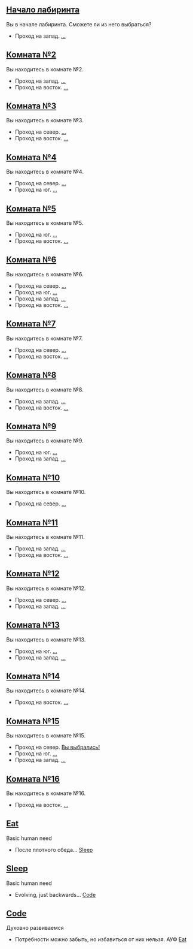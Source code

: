 ## [Начало лабиринта](#1)

Вы в начале лабиринта. Сможете ли из него выбраться?

* Проход на запад. [...](#2)

## [Комната №2](#2)

Вы находитесь в комнате №2.

* Проход на запад. [...](#3)
* Проход на восток. [...](#1)

## [Комната №3](#3)

Вы находитесь в комнате №3.

* Проход на север. [...](#4)
* Проход на восток. [...](#2)

## [Комната №4](#4)

Вы находитесь в комнате №4.

* Проход на север. [...](#5)
* Проход на юг. [...](#3)

## [Комната №5](#5)

Вы находитесь в комнате №5.

* Проход на юг. [...](#4)
* Проход на восток. [...](#6)

## [Комната №6](#6)

Вы находитесь в комнате №6.

* Проход на север. [...](#15)
* Проход на юг. [...](#7)
* Проход на запад. [...](#5)
* Проход на восток. [...](#11)

## [Комната №7](#7)

Вы находитесь в комнате №7.

* Проход на север. [...](#6)
* Проход на восток. [...](#8)

## [Комната №8](#8)

Вы находитесь в комнате №8.

* Проход на запад. [...](#7)
* Проход на восток. [...](#9)

## [Комната №9](#9)

Вы находитесь в комнате №9.

* Проход на юг. [...](#10)
* Проход на запад. [...](#8)

## [Комната №10](#10)

Вы находитесь в комнате №10.

* Проход на север. [...](#9)

## [Комната №11](#11)

Вы находитесь в комнате №11.

* Проход на запад. [...](#6)
* Проход на восток. [...](#12)

## [Комната №12](#12)

Вы находитесь в комнате №12.

* Проход на север. [...](#13)
* Проход на запад. [...](#11)

## [Комната №13](#13)

Вы находитесь в комнате №13.

* Проход на юг. [...](#12)
* Проход на запад. [...](#14)

## [Комната №14](#14)

Вы находитесь в комнате №14.

* Проход на восток. [...](#13)

## [Комната №15](#15)

Вы находитесь в комнате №15.

* Проход на север. [Вы выбрались!](#end)
* Проход на юг. [...](#6)
* Проход на запад. [...](#16)

## [Комната №16](#16)

Вы находитесь в комнате №16.

* Проход на восток. [...](#15)

## [Eat](#eat)

Basic human need

* После плотного обеда... [Sleep](#sleep)

## [Sleep](#sleep)

Basic human need

* Evolving, just backwards... [Code](#code)

## [Code](#code)

Духовно развиваемся

* Потребности можно забыть, но избавиться от них нельзя. АУФ [Eat](#eat)